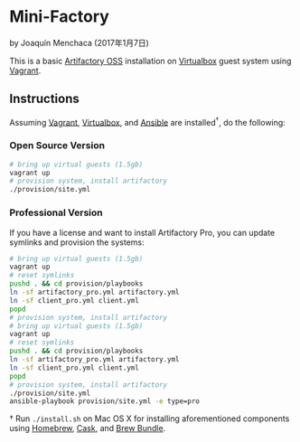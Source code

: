 # Mini-Factory

by Joaquín Menchaca (2017年1月7日)

This is a basic [Artifactory OSS](https://www.jfrog.com/open-source/) installation on [Virtualbox](https://www.virtualbox.org/wiki/Downloads) guest system using [Vagrant](https://www.vagrantup.com/).  

## **Instructions**

Assuming [Vagrant](https://www.vagrantup.com/),  [Virtualbox](https://www.virtualbox.org/wiki/Downloads), and [Ansible](http://docs.ansible.com/ansible/intro_installation.html) are installed<sup>†</sup>, do the following:

### **Open Source Version**

```bash
# bring up virtual guests (1.5gb)
vagrant up
# provision system, install artifactory
./provision/site.yml
```


### **Professional Version**

If you have a license and want to install Artifactory Pro, you can update symlinks and provision the systems:

```bash
# bring up virtual guests (1.5gb)
vagrant up
# reset symlinks
pushd . && cd provision/playbooks
ln -sf artifactory_pro.yml artifactory.yml
ln -sf client_pro.yml client.yml
popd
# provision system, install artifactory
# bring up virtual guests (1.5gb)
vagrant up
# reset symlinks
pushd . && cd provision/playbooks
ln -sf artifactory_pro.yml artifactory.yml
ln -sf client_pro.yml client.yml
popd
# provision system, install artifactory
./provision/site.yml
ansible-playbook provision/site.yml -e type=pro
```

† Run `./install.sh` on Mac OS X for installing aforementioned components using [Homebrew](http://brew.sh/), [Cask](https://caskroom.github.io/), and [Brew Bundle](https://github.com/Homebrew/homebrew-bundle).
